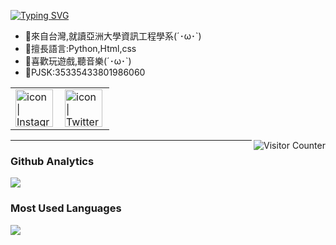<a href="https://git.io/typing-svg"><img src="https://readme-typing-svg.herokuapp.com?font=Fira+Code&pause=1000&color=B31210&width=435&lines=Visitor+Welcome%F0%9F%91%80;I+am+poi44354236%2CI+from+taiwam%E2%9C%A8" alt="Typing SVG" /></a>

- 🎃來自台灣,就讀亞洲大學資訊工程學系(´･ω･`)
- 🎃擅長語言:Python,Html,css
- 🎃喜歡玩遊戲,聽音樂(´･ω･`)
- 🎃PJSK:35335433801986060

<table>
  <tbody>
    <tr>
      <td><a href="https://instagram.com/yunc_o_517?igshid=ZGUzMzM3NWJiOQ=="><img align="left" src="https://user-images.githubusercontent.com/8935531/161361084-a010cae7-5b98-4d09-a189-03862dc6e86e.gif" alt="icon | Instagram" width="60"/></a></td>
      <td><a href="https://twitter.com/blackugk?t=gIuuCqGTNJf2sBHTZatsAw&s=09"><img align="left" src="https://user-images.githubusercontent.com/8935531/161361040-8733e89d-61cd-40c5-b5f1-b02c75896e99.gif" alt="icon | Twitter" width="60"/></a></td>
    </tr>
  </tbody>
</table>
<img align="right" alt="Visitor Counter" src="https://komarev.com/ghpvc/?username=htchu&style=flat-square&&label=Profile+Views&color=50A1FF">

---

### Github Analytics
<a href="https://github.com/htchu">
  <img src="https://github-readme-stats.vercel.app/api?username=htchu&count_private=true&show_icons=true&include_all_commits=true" />
</a>

### Most Used Languages
<a href="https://github.com/htchu">
  <img src="https://github-readme-stats.vercel.app/api/top-langs/?username=htchu&layout=compact&hide=HTML,CSS,Stylus,CoffeeScript,EJS&langs_count=10" />
</a>
